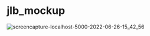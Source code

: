 # jlb_mockup

![screencapture-localhost-5000-2022-06-26-15_42_56](https://user-images.githubusercontent.com/79339383/175833214-12b4a0c6-138d-4cb8-9dad-229a9dc72c71.png)
